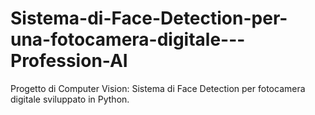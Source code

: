 # Sistema-di-Face-Detection-per-una-fotocamera-digitale---Profession-AI
Progetto di Computer Vision: Sistema di Face Detection per fotocamera digitale sviluppato in Python.
